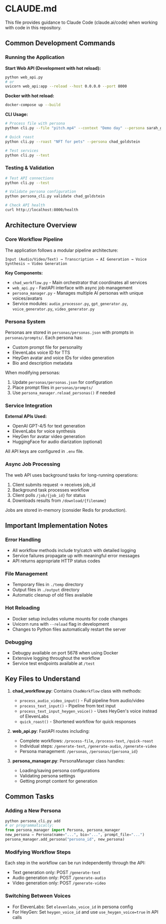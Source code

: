 # CLAUDE.md

This file provides guidance to Claude Code (claude.ai/code) when working with code in this repository.

## Common Development Commands

### Running the Application

**Start Web API (Development with hot reload):**
```bash
python web_api.py
# or
uvicorn web_api:app --reload --host 0.0.0.0 --port 8000
```

**Docker with hot reload:**
```bash
docker-compose up --build
```

**CLI Usage:**
```bash
# Process file with persona
python cli.py --file "pitch.mp4" --context "Demo day" --persona sarah_guo

# Quick roast
python cli.py --roast "NFT for pets" --persona chad_goldstein

# Test services
python cli.py --test
```

### Testing & Validation

```bash
# Test API connections
python cli.py --test

# Validate persona configuration
python persona_cli.py validate chad_goldstein

# Check API health
curl http://localhost:8000/health
```

## Architecture Overview

### Core Workflow Pipeline

The application follows a modular pipeline architecture:

```
Input (Audio/Video/Text) → Transcription → AI Generation → Voice Synthesis → Video Generation
```

**Key Components:**
- `chad_workflow.py` - Main orchestrator that coordinates all services
- `web_api.py` - FastAPI interface with async job management
- `persona_manager.py` - Manages multiple AI personas with unique voices/avatars
- Service modules: `audio_processor.py`, `gpt_generator.py`, `voice_generator.py`, `video_generator.py`

### Persona System

Personas are stored in `personas/personas.json` with prompts in `personas/prompts/`. Each persona has:
- Custom prompt file for personality
- ElevenLabs voice ID for TTS
- HeyGen avatar and voice IDs for video generation
- Bio and description metadata

When modifying personas:
1. Update `personas/personas.json` for configuration
2. Place prompt files in `personas/prompts/`
3. Use `persona_manager.reload_personas()` if needed

### Service Integration

**External APIs Used:**
- OpenAI GPT-4/5 for text generation
- ElevenLabs for voice synthesis
- HeyGen for avatar video generation
- HuggingFace for audio diarization (optional)

All API keys are configured in `.env` file.

### Async Job Processing

The web API uses background tasks for long-running operations:
1. Client submits request → receives job_id
2. Background task processes workflow
3. Client polls `/job/{job_id}` for status
4. Downloads results from `/download/{filename}`

Jobs are stored in-memory (consider Redis for production).

## Important Implementation Notes

### Error Handling
- All workflow methods include try/catch with detailed logging
- Service failures propagate up with meaningful error messages
- API returns appropriate HTTP status codes

### File Management
- Temporary files in `./temp` directory
- Output files in `./output` directory
- Automatic cleanup of old files available

### Hot Reloading
- Docker setup includes volume mounts for code changes
- Uvicorn runs with `--reload` flag in development
- Changes to Python files automatically restart the server

### Debugging
- Debugpy available on port 5678 when using Docker
- Extensive logging throughout the workflow
- Service test endpoints available at `/test`

## Key Files to Understand

1. **chad_workflow.py**: Contains `ChadWorkflow` class with methods:
   - `process_audio_video_input()` - Full pipeline from audio/video
   - `process_text_input()` - Pipeline from text input
   - `process_text_input_heygen_voice()` - Uses HeyGen's voice instead of ElevenLabs
   - `quick_roast()` - Shortened workflow for quick responses

2. **web_api.py**: FastAPI routes including:
   - Complete workflows: `/process-file`, `/process-text`, `/quick-roast`
   - Individual steps: `/generate-text`, `/generate-audio`, `/generate-video`
   - Persona management: `/personas`, `/personas/{persona_id}`

3. **persona_manager.py**: PersonaManager class handles:
   - Loading/saving persona configurations
   - Validating persona settings
   - Getting prompt content for generation

## Common Tasks

### Adding a New Persona
```python
python persona_cli.py add
# or programmatically:
from persona_manager import Persona, persona_manager
new_persona = Persona(name="...", bio="...", prompt_file="...")
persona_manager.add_persona("persona_id", new_persona)
```

### Modifying Workflow Steps
Each step in the workflow can be run independently through the API:
- Text generation only: POST `/generate-text`
- Audio generation only: POST `/generate-audio`
- Video generation only: POST `/generate-video`

### Switching Between Voices
- For ElevenLabs: Set `elevenlabs_voice_id` in persona config
- For HeyGen: Set `heygen_voice_id` and use `use_heygen_voice=true` in API calls